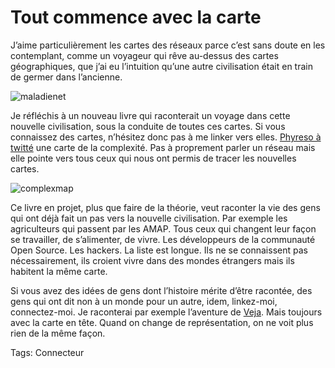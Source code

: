 # Tout commence avec la carte

J’aime particulièrement les cartes des réseaux parce c’est sans doute en les contemplant, comme un voyageur qui rêve au-dessus des cartes géographiques, que j’ai eu l’intuition qu’une autre civilisation était en train de germer dans l’ancienne.<span id="more-5054"></span>

![maladienet](http://blog.tcrouzet.comhttps://tcrouzet.com/images_tc/2009/03/maladienet.gif)

Je réfléchis à un nouveau livre qui raconterait un voyage dans cette nouvelle civilisation, sous la conduite de toutes ces cartes. Si vous connaissez des cartes, n’hésitez donc pas à me linker vers elles. [Phyreso à twitté](http://www.twitter.com/phyrezo) une carte de la complexité. Pas à proprement parler un réseau mais elle pointe vers tous ceux qui nous ont permis de tracer les nouvelles cartes.

![complexmap](http://blog.tcrouzet.comhttps://tcrouzet.com/images_tc/2009/03/complexmap.gif)

Ce livre en projet, plus que faire de la théorie, veut raconter la vie des gens qui ont déjà fait un pas vers la nouvelle civilisation. Par exemple les agriculteurs qui passent par les AMAP. Tous ceux qui changent leur façon se travailler, de s’alimenter, de vivre. Les développeurs de la communauté Open Source. Les hackers. La liste est longue. Ils ne se connaissent pas nécessairement, ils croient vivre dans des mondes étrangers mais ils habitent la même carte.

Si vous avez des idées de gens dont l’histoire mérite d’être racontée, des gens qui ont dit non à un monde pour un autre, idem, linkez-moi, connectez-moi. Je raconterai par exemple l’aventure de [Veja](http://www.veja.fr/). Mais toujours avec la carte en tête. Quand on change de représentation, on ne voit plus rien de la même façon.

Tags: Connecteur